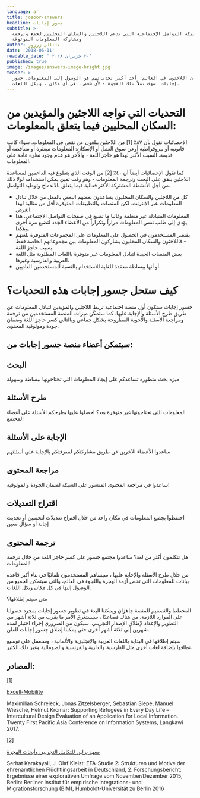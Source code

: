 ```yaml
---
language: ar
title: josoor-answers
headline: جسور إجابات
subtitle: >-
  شبكة التواصل الإجتماعية التي تدعم اللاجئين والسكان المحليين لجمع وترجمة
  ومشاركة المعلومات الموثوقة
author: ناتالي زرزور
date: '2018-06-11'
readable_date: ' ٢٠ حزيران ٢٠١٨'
published: true
image: /images/answers-image-bright.jpg
teaser: >-
  أينما كان اللاجئون في العالم: أحد أكبر تحدياتهم هو الوصول إلى المعلومات. جسور
  إجابات  سوف تملأ تلك الفجوة - لأي شخص ، في أي مكان ، وبكل اللغات.
---
```

# التحديات التي تواجه اللاجئين والمؤيدين من السكان المحليين فيما يتعلق بالمعلومات:

الإحصائيات تقول بأن ٨٧٪ \[1] من اللاجئين يبلغون عن نقص في المعلومات. سواء كانت قانونية أو بيروقراطية أوعن  سوق العمل أو الإسكان: المعلومات مبعثرة أو متناقضة أو قديمة. السبب الأكبر لهذا هو حاجز اللغة - والآخر هو عدم وجود نظرة عامة على المعلومات.

كما تقول الإحصائيات أيضاً أن ٤٠٪ \[2] من الوقت الذي يتطوع فيه الداعمين لمساعدة اللاجئين ينفق على البحث وترجمة المعلومات - وهو وقت ثمين يمكن استخدامه لولا ذلك من أجل الأنشطة المشتركة الأكثر فعالية فيما يتعلق بالاندماج وتوطيد التواصل.

* كل من اللاجئين والسكان المحليون يساعدون بعضهم البعض بالفعل من خلال تبادل المعلومات عبر الإنترنت. لكن المنصات والتطبيقات المتوفرة أقل من مثالية لهذا الغرض:
* المعلومات المتبادلة غير منظمة وغالبا ما تضيع في صفحات التواصل الاجتماعي. هذا يؤدي إلى طلب نفس المعلومات مراراً وتكراراً من الأعضاء الجدد لتضيع مرة أخرى وهكذا. 
* يقتصر المستخدمون في الحصول على المعلومات على المجموعات المتوفرة بلغتهم - فاللاجئون والسكان المحليون يشاركون المعلومات بين مجموعاتهم الخاصة فقط بسبب حاجز اللغة.
* بعض المنصات الجيدة لتبادل المعلومات غير متوفرة باللغات المطلوبة مثل اللغة العربية والفارسية وغيرها.
* أو أنها ببساطة معقدة للغاية للاستخدام بالنسبة للمستخدمين العاديين.



# كيف ستحل جسور إجابات هذه التحديات؟

جسور إجابات ستكون أول منصة اجتماعية تربط اللاجئين والمؤيدين لتبادل المعلومات عن طريق طرح الأسئلة  والإجابة عليها. كما ستمكّن ميزات المنصة المستخدمين من ترجمة ومراجعة الأسئلة والأجوبة المطروحة بشكل جماعي وبالتالي كسر حاجز اللغة وضمان جودة وموثوقية المحتوى.



## سيتمكن أعضاء منصة جسور إجابات من:

## البحث

ميزة بحث متطورة تساعدكم على إيجاد المعلومات التي تحتاجونها ببساطة وسهولة

## طرح الأسئلة

المعلومات التي تحتاجونها غير متوفرة بعد؟ احصلوا عليها بطرحكم الأسئلة على أعضاء المجتمع

## الإجابة على الأسئلة

ساعدوا الأعضاء الآخرين عن طريق مشاركتكم لمعرفتكم بالإجابة على أسئلتهم

## مراجعة المحتوى

ساعدوا في مراجعة المحتوى المنشور على الشبكة لضمان الجودة والموثوقية!

## اقتراح التعديلات

احتفظوا بجميع المعلومات في مكان واحد من خلال اقتراح تعديلات لتحسين أو تحديث إجابة أو سؤال معين

## ترجمة المحتوى

هل تتكلمون أكثر من لغة؟ ساعدوا مجتمع جسور على كسر حاجز اللغة من خلال ترجمة المعلومات!

من خلال طرح الأسئلة والإجابة عليها ، سيساهم المستخدمون تلقائيًا في بناء أكبر قاعدة بيانات للمعلومات التي تخص أزمة الهجرة واللجوء في العالم، والتي سيتمكن الجميع من الوصول إليها في كل مكان وبكل اللغات.



متى سيتم إطلاقها؟

المخطط والتصميم للمنصة جاهزان ويمكننا البدء في تطوير جسور إجابات بمجرد حصولنا على الموارد اللازمة. من هناك فصاعدًا ، سيستغرق الأمر ما يقرب من ثلاثة أشهر من التطوير والإعداد لإطلاق الإصدار التجريبي. سيكون من الضروري إجراء اختبار لمدة شهرين إلى ثلاثة أشهر آخرى حتى يمكننا إطلاق جسور إجابات للعلن.

سيتم إطلاقها في البداية باللغات العربية والإنجليزية والألمانية ، وسنعمل على توسيع نطاقها بإضافة لغات أخرى مثل الفارسية والدارية والفرنسية والصومالية وغير ذلك الكثير.



## المصادر:

\[1]

[Excell-Mobility](https://www.excell-mobility.de/wp-content/uploads/2017/11/PACIS_2017_Supporting-Refugees-in-Every-Day-Life-Intercultural-Design-Evaluation_camera-ready.pdf)

Maximilian Schreieck, Jonas Zitzelsberger, Sebastian Siepe, Manuel Wiesche, Helmut Krcmar: Supporting Refugees in Every Day Life – Intercultural Design Evaluation of an Application for Local Information. Twenty First Pacific Asia Conference on Information Systems, Langkawi 2017.



\[2]

[معهد برلين للتكامل التجريبي وأبحاث الهجرة](https://www.bim.hu-berlin.de/media/Studie_EFA2_BIM_11082016_VÖ.pdf)

Serhat Karakayali, J. Olaf Kleist: EFA-Studie 2: Strukturen und Motive der ehrenamtlichen Flüchtlingsarbeit in Deutschland, 2. Forschungsbericht: Ergebnisse einer explorativen Umfrage vom November/Dezember 2015, Berlin: Berliner Institut für empirische Integrations- und Migrationsforschung (BIM), Humboldt-Universität zu Berlin 2016
